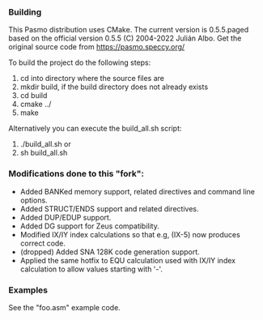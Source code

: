 ### Building ###
This Pasmo distribution uses CMake. The current version is 0.5.5.paged based on the official version 0.5.5 (C) 2004-2022 Julián Albo. Get the original source code from https://pasmo.speccy.org/

To build the project do the following steps:
  1) cd into directory where the source files are
  2) mkdir build, if the build directory does not already exists
  3) cd build
  4) cmake ../
  5) make

Alternatively you can execute the build_all.sh script:
  1) ./build_all.sh
    or
  2) sh build_all.sh

### Modifications done to this "fork": ###
* Added BANKed memory support, related directives and command line options. 
* Added STRUCT/ENDS support and related directives. 
* Added DUP/EDUP support. 
* Added DG support for Zeus compatibility.
* Modified IX/IY index calculations so that e.g, (IX-5) now produces correct code. 
* (dropped) Added SNA 128K code generation support.
* Applied the same hotfix to EQU calculation used with IX/IY index calculation to allow values starting with '-'.

### Examples ###
See the "foo.asm" example code.


